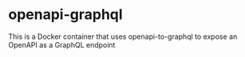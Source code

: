 # openapi-graphql

This is a Docker container that uses openapi-to-graphql to expose an OpenAPI as a GraphQL endpoint
